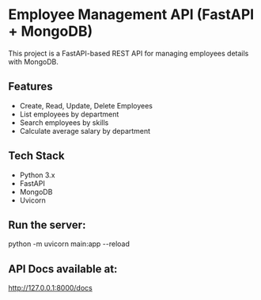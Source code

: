 # Employee Management API (FastAPI + MongoDB)
This project is a FastAPI-based REST API for managing employees details with MongoDB.

## Features
- Create, Read, Update, Delete Employees
- List employees by department
- Search employees by skills
- Calculate average salary by department

## Tech Stack
- Python 3.x
- FastAPI
- MongoDB
- Uvicorn

## Run the server:
python -m uvicorn main:app --reload

## API Docs available at:
http://127.0.0.1:8000/docs
